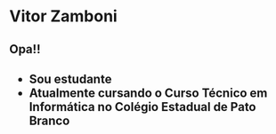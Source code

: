 

<!--
**VitorZamboni/VitorZamboni** is a ✨ _special_ ✨ repository because its `README.md` (this file) appears on your GitHub profile.

Here are some ideas to get you started:

- 🔭 I’m currently working on ...
- 🌱 I’m currently learning ...
- 👯 I’m looking to collaborate on ...
- 🤔 I’m looking for help with ...
- 💬 Ask me about ...
- 📫 How to reach me: ...
- 😄 Pronouns: ...
- ⚡ Fun fact: ...
-->
<h1>Vitor Zamboni
<h2>Opa!!<h2/>
  
<ul>
<li>Sou estudante
<li>Atualmente cursando o Curso Técnico em Informática no Colégio Estadual de Pato Branco
<ul/>
